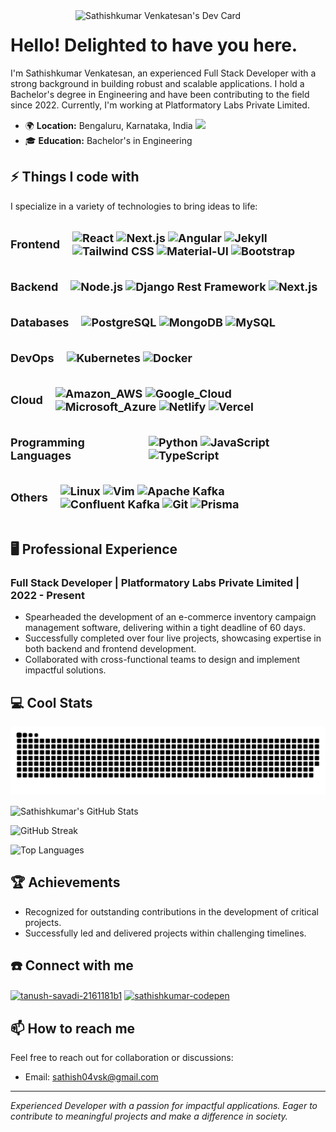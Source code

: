 <!-- # Sathishkumar Venkatesan -->

<a href="https://app.daily.dev/sathishkumar04">
<img
      width="400"
      style="z-index:999"
      align="right"
      src="https://avatars.githubusercontent.com/u/90319720?v=4"
      alt="Sathishkumar Venkatesan's Dev Card"
    />
</a>

# Hello! Delighted to have you here. 

I'm Sathishkumar Venkatesan, an experienced Full Stack Developer with a strong background in building robust and scalable applications. I hold a Bachelor's degree in Engineering and have been contributing to the field since 2022. Currently, I'm working at Platformatory Labs Private Limited.

- 🌍 **Location:** Bengaluru, Karnataka, India <img src="https://flagcdn.com/in.svg" width="18"/>
- 🎓 **Education:** Bachelor's in Engineering

## ⚡ Things I code with

I specialize in a variety of technologies to bring ideas to life:

<div style="display:flex; align-items: center; font-size:18px; font-weight:bold; gap:20px;">

Frontend

![React](https://img.shields.io/badge/React-20232A?style=for-the-badge&logo=react&logoColor=61DAFB)
![Next.js](https://img.shields.io/badge/next.js-000000?style=for-the-badge&logo=nextdotjs&logoColor=white)
![Angular](https://img.shields.io/badge/Angular-DD0031?style=for-the-badge&logo=angular&logoColor=white)
![Jekyll](https://img.shields.io/badge/jekyll-636161?style=for-the-badge&logo=jekyll&logoColor=da0000)
![Tailwind CSS](https://img.shields.io/badge/Tailwind_CSS-38B2AC?style=for-the-badge&logo=tailwind-css&logoColor=white)
![Material-UI](https://img.shields.io/badge/Material--UI-0081CB?style=for-the-badge&logo=material-ui&logoColor=white)
![Bootstrap](https://img.shields.io/badge/Bootstrap-563D7C?style=for-the-badge&logo=bootstrap&logoColor=white)

</div>

<div style="display:flex; align-items: center; font-size:18px; font-weight:bold; gap:20px;">

Backend

![Node.js](https://img.shields.io/badge/Node.js-43853D?style=for-the-badge&logo=node.js&logoColor=white)
![Django Rest Framework](https://img.shields.io/badge/Django_Rest_Framework-90152b?style=for-the-badge&logo=django&logoColor=white)
![Next.js](https://img.shields.io/badge/next.js-000000?style=for-the-badge&logo=nextdotjs&logoColor=white)

</div>

<div style="display:flex; align-items: center; font-size:18px; font-weight:bold; gap:20px;">

Databases

![PostgreSQL](https://img.shields.io/badge/PostgreSQL-316192?style=for-the-badge&logo=postgresql&logoColor=white)
![MongoDB](https://img.shields.io/badge/MongoDB-4EA94B?style=for-the-badge&logo=mongodb&logoColor=white)
![MySQL](https://img.shields.io/badge/MySQL-00000F?style=for-the-badge&logo=mysql&logoColor=white)

</div>

<div style="display:flex; align-items: center; font-size:18px; font-weight:bold; gap:20px;">

DevOps

![Kubernetes](https://img.shields.io/badge/Kubernetes-326CE5?style=for-the-badge&logo=kubernetes&logoColor=white)
![Docker](https://img.shields.io/badge/-Docker-46a2f1?style=for-the-badge&logo=docker&logoColor=white)

</div>

<div style="display:flex; align-items: center; font-size:18px; font-weight:bold; gap:20px;">

Cloud

![Amazon_AWS](https://img.shields.io/badge/Amazon_AWS-232F3E?style=for-the-badge&logo=amazon-aws&logoColor=white)
![Google_Cloud](https://img.shields.io/badge/Google_Cloud-4285F4?style=for-the-badge&logo=google-cloud&logoColor=white)
![Microsoft_Azure](https://img.shields.io/badge/Microsoft_Azure-0089D6?style=for-the-badge&logo=microsoft-azure&logoColor=white)
![Netlify](https://img.shields.io/badge/Netlify-00C7B7?style=for-the-badge&logo=netlify&logoColor=white)
![Vercel](https://img.shields.io/badge/Vercel-000000?style=for-the-badge&logo=vercel&logoColor=white)

</div>

<div style="display:flex; align-items: center; font-size:18px; font-weight:bold; gap:20px;">

Programming Languages

![Python](https://img.shields.io/badge/Python-14354C?style=for-the-badge&logo=python&logoColor=f7d040)
![JavaScript](https://img.shields.io/badge/JavaScript-323330?style=for-the-badge&logo=javascript&logoColor=F7DF1E)
![TypeScript](https://img.shields.io/badge/TypeScript-007ACC?style=for-the-badge&logo=typescript&logoColor=white)

</div>

<div style="display:flex; align-items: center; font-size:18px; font-weight:bold; gap:20px;">

Others

![Linux](https://img.shields.io/badge/Linux-FCC624?style=for-the-badge&logo=linux&logoColor=black)
![Vim](https://img.shields.io/badge/VIM-%2311AB00.svg?&style=for-the-badge&logo=vim&logoColor=white)
![Apache Kafka](https://img.shields.io/badge/Apache_Kafka-black?style=for-the-badge&logo=kafka&logoColor=white)
![Confluent Kafka](https://img.shields.io/badge/Confluent_Kafka-006fa1?style=for-the-badge&logo=kafka&logoColor=white)
![Git](https://img.shields.io/badge/GIT-E44C30?style=for-the-badge&logo=git&logoColor=white)
![Prisma](https://img.shields.io/badge/Prisma-3982CE?style=for-the-badge&logo=Prisma&logoColor=whit)

</div>

## 🖥️ Professional Experience

### Full Stack Developer | Platformatory Labs Private Limited | 2022 - Present

- Spearheaded the development of an e-commerce inventory campaign management software, delivering within a tight deadline of 60 days.
- Successfully completed over four live projects, showcasing expertise in both backend and frontend development.
- Collaborated with cross-functional teams to design and implement impactful solutions.

## 💻 Cool Stats

<img alt="contribution" src="https://raw.githubusercontent.com/platane/platane/output/github-contribution-grid-snake.svg" />

![Sathishkumar's GitHub Stats](https://github-readme-stats.vercel.app/api?username=sathishkumar04vsk&show_icons=true&theme=radical)

![GitHub Streak](https://github-readme-streak-stats.herokuapp.com/?user=sathishkumar04vsk&theme=radical)

![Top Languages](https://github-readme-stats.vercel.app/api/top-langs/?username=sathishkumar04vsk&layout=compact&theme=radical&langs_count=6)

## 🏆 Achievements

- Recognized for outstanding contributions in the development of critical projects.
- Successfully led and delivered projects within challenging timelines.

## ☎️ Connect with me

<a href="https://www.linkedin.com/in/sathishkumar-venkatesan/" target="blank"><img align="center" src="https://raw.githubusercontent.com/rahuldkjain/github-profile-readme-generator/master/src/images/icons/Social/linked-in-alt.svg" alt="tanush-savadi-2161181b1" height="30" width="40" /></a>
<a href="https://codepen.io/sathishkumar04vsk" target="blank"><img align="center" src="https://raw.githubusercontent.com/rahuldkjain/github-profile-readme-generator/master/src/images/icons/Social/codepen.svg" alt="sathishkumar-codepen" height="30" width="40" /></a>

## 📫 How to reach me

Feel free to reach out for collaboration or discussions:

- Email: [sathish04vsk@gmail.com](mailto:sathish04vsk@gmail.com)

---

_Experienced Developer with a passion for impactful applications. Eager to contribute to meaningful projects and make a difference in society._
